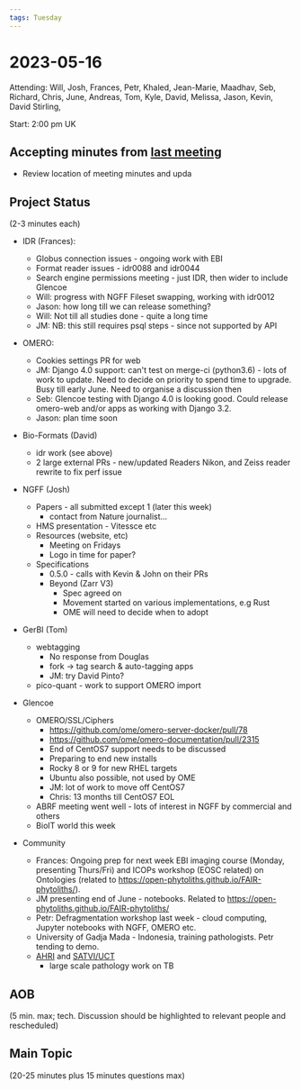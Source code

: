 ```yaml
---
tags: Tuesday
---
```


# 2023-05-16

Attending: Will, Josh, Frances, Petr, Khaled, Jean-Marie, Maadhav, Seb, Richard, Chris, June, Andreas, Tom, Kyle, David, Melissa, Jason, Kevin, David Stirling, 

Start: 2:00 pm UK

## Accepting minutes from [last meeting](https://github.com/ome/meeting-minutes)
  - Review location of meeting minutes and upda

## Project Status

(2-3 minutes each)

- IDR (Frances):
    - Globus connection issues - ongoing work with EBI
    - Format reader issues - idr0088 and idr0044
    - Search engine permissions meeting - just IDR, then wider to include Glencoe
    - Will: progress with NGFF Fileset swapping, working with idr0012
    - Jason: how long till we can release something?
    - Will: Not till all studies done - quite a long time
    - JM: NB: this still requires psql steps - since not supported by API

- OMERO:
    - Cookies settings PR for web
    - JM: Django 4.0 support: can't test on merge-ci (python3.6) - lots of work to update. Need to decide on priority to spend time to upgrade. Busy till early June. Need to organise a discussion then
    - Seb: Glencoe testing with Django 4.0 is looking good. Could release omero-web and/or apps as working with Django 3.2.
    - Jason: plan time soon

- Bio-Formats (David)
    - idr work (see above)
    - 2 large external PRs - new/updated Readers Nikon, and Zeiss reader rewrite to fix perf issue

- NGFF (Josh)
  - Papers - all submitted except 1 (later this week)
      - contact from Nature journalist...
  - HMS presentation - Vitessce etc
  - Resources (website, etc)
      - Meeting on Fridays
      - Logo in time for paper?
  - Specifications
    - 0.5.0 - calls with Kevin & John on their PRs
    - Beyond (Zarr V3)
        - Spec agreed on
        - Movement started on various implementations, e.g Rust
        - OME will need to decide when to adopt

- GerBI (Tom)
    - webtagging
        - No response from Douglas
        - fork -> tag search & auto-tagging apps
        - JM: try David Pinto?
    - pico-quant - work to support OMERO import

- Glencoe
  - OMERO/SSL/Ciphers
    - https://github.com/ome/omero-server-docker/pull/78
    - https://github.com/ome/omero-documentation/pull/2315
    - End of CentOS7 support needs to be discussed
    - Preparing to end new installs 
    - Rocky 8 or 9 for new RHEL targets
    - Ubuntu also possible, not used by OME
    - JM: lot of work to move off CentOS7
    - Chris: 13 months till CentOS7 EOL
  - ABRF meeting went well - lots of interest in NGFF by commercial and others
  - BioIT world this week

- Community
  - Frances: Ongoing prep for next week EBI imaging course (Monday, presenting Thurs/Fri) and ICOPs workshop (EOSC related) on Ontologies (related to https://open-phytoliths.github.io/FAIR-phytoliths/).
  - JM presenting end of June - notebooks. Related to https://open-phytoliths.github.io/FAIR-phytoliths/
  - Petr: Defragmentation workshop last week - cloud computing, Jupyter notebooks with NGFF, OMERO etc.
  - University of Gadja Mada - Indonesia, training pathologists. Petr tending to demo.
  - [AHRI](https://www.ahri.org/scientist/adrie-steyn/) and [SATVI/UCT](https://health.uct.ac.za/satvi) 
      - large scale pathology work on TB

## AOB

(5 min. max; tech. Discussion should be highlighted to relevant people and rescheduled)

## Main Topic

(20-25 minutes plus 15 minutes questions max)

